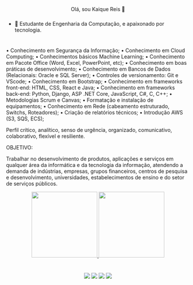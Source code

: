 <div align="center"> Olá, sou Kaique Reis 👋</div>
 
 ###
 
- 🔭 Estudante de Engenharia da Computação, e apaixonado por tecnologia.<div>

 #
• Conhecimento em Segurança da Informação;
• Conhecimento em Cloud Computing;
• Conhecimentos básicos Machine Learning;
• Conhecimento em Pacote Office (Word, Excel, PowerPoint, etc);
• Conhecimento em boas práticas de desenvolvimento;
• Conhecimento em Bancos de Dados (Relacionais: Oracle e SQL Server);
• Controles de versionamento: Git e VScode;
• Conhecimento em Bootstrap;
• Conhecimento em frameworks front-end: HTML, CSS, React e Java;
• Conhecimento em frameworks back-end: Python, Django, ASP .NET Core, JavaScript, C#, C, C++;
• Metodologias Scrum e Canvas; 
• Formatação e instalação de equipamentos;
• Conhecimento em Rede (cabeamento estruturado, Switchs, Roteadores);
• Criação de relatórios técnicos;
• Introdução AWS (S3, SQS, ECS);
 
Perfil crítico, analítico, senso de urgência, organizado, comunicativo, colaborativo, flexível e resiliente.

OBJETIVO:

Trabalhar no desenvolvimento de produtos, aplicações e serviços em
qualquer área da informática e da tecnologia da informação, atendendo
a demanda de indústrias, empresas, grupos financeiros, centros de
pesquisa e desenvolvimento, universidades, estabelecimentos de
ensino e do setor de serviços públicos.


<div align="center">
  <a href="https://github.com/forasteirou">
  <img height="180em" src="https://github-readme-stats.vercel.app/api?username=Forasteirou&show_icons=true&theme=dark&include_all_commits=true&count_private=true"/>
<img height="180em" src="https://github-readme-stats.vercel.app/api/top-langs/?username=forasteirou&layout=compact&langs_count=7&theme=dark&include"/>
</div>

#

<div align="center"> 
 
  <a href="https://instagram.com/forasteirou" target="_blank"><img src="https://img.shields.io/badge/-Instagram-%23E4405F?style=for-the-badge&logo=instagram&logoColor=white" target="_blank"></a> 
  <a href = "mailto:kaique.ohana@gmail.com"><img src="https://img.shields.io/badge/-Gmail-%23333?style=for-the-badge&logo=gmail&logoColor=white" target="_blank"></a>
  <a href="https://www.linkedin.com/in/kaique-reis-75b41521a/" target="_blank"><img src="https://img.shields.io/badge/-LinkedIn-%230077B5?style=for-the-badge&logo=linkedin&logoColor=white" target="_blank"></a>
  <a href="https://api.whatsapp.com/send?phone=5511950749259&text=sua%20mensagem/" target="_blank"><img src=https://img.shields.io/badge/WhatsApp-25D366?style  target="_blank"></a>


  
</div>
